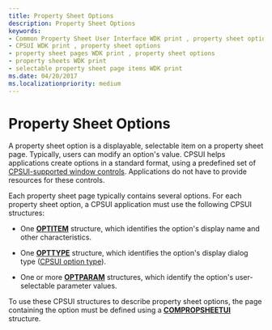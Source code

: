 ```yaml
---
title: Property Sheet Options
description: Property Sheet Options
keywords:
- Common Property Sheet User Interface WDK print , property sheet options
- CPSUI WDK print , property sheet options
- property sheet pages WDK print , property sheet options
- property sheets WDK print
- selectable property sheet page items WDK print
ms.date: 04/20/2017
ms.localizationpriority: medium
---
```


# Property Sheet Options





A property sheet option is a displayable, selectable item on a property sheet page. Typically, users can modify an option's value. CPSUI helps applications create options in a standard format, using a predefined set of [CPSUI-supported window controls](cpsui-supported-window-controls.md). Applications do not have to provide resources for these controls.

Each property sheet page typically contains several options. For each property sheet option, a CPSUI application must use the following CPSUI structures:

-   One [**OPTITEM**](/windows-hardware/drivers/ddi/compstui/ns-compstui-_optitem) structure, which identifies the option's display name and other characteristics.

-   One [**OPTTYPE**](/windows-hardware/drivers/ddi/compstui/ns-compstui-_opttype) structure, which identifies the option's display dialog type ([CPSUI option type](./cpsui-option-types.md)).

-   One or more [**OPTPARAM**](/windows-hardware/drivers/ddi/compstui/ns-compstui-_optparam) structures, which identify the option's user-selectable parameter values.

To use these CPSUI structures to describe property sheet options, the page containing the option must be defined using a [**COMPROPSHEETUI**](/windows-hardware/drivers/ddi/compstui/ns-compstui-_compropsheetui) structure.

 

